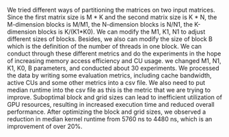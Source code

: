 We tried different ways of partitioning the matrices on two input matrices. Since the first matrix size is M * K and the second matrix size is K * N, the M-dimension blocks is M/M1, the N-dimension blocks is N/N1, the K-dimension blocks is K/(K1*K0). We can modify the M1, K1, N1 to adjust different sizes of blocks. Besides, we also can modify the size of block B which is the definition of the number of threads in one block. We can conduct through these different metrics and do the experiments in the hope of increasing memory access efficiency and CU usage.
we changed M1, N1, K1, K0, B parameters, and conducted about 30 experiments. We processed the data by writing some evaluation metrics, including cache bandwidth, active CUs and some other metrics into a csv file. We also need to put median runtime into the csv file as this is the metric that we are trying to improve.
Suboptimal block and grid sizes can lead to inefficient utilization of GPU resources, resulting in increased execution time and reduced overall performance. After optimizing the block and grid sizes, we observed a reduction in median kernel runtime from 5760 ns to 4480 ns, which is an improvement of over 20%.

